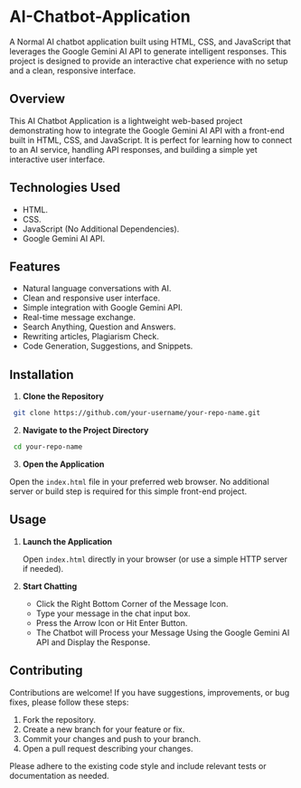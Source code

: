 # AI-Chatbot-Application
A Normal AI chatbot application built using HTML, CSS, and JavaScript that leverages the Google Gemini AI API to generate intelligent responses. This project is designed to provide an interactive chat experience with no setup and a clean, responsive interface.

## Overview
This AI Chatbot Application is a lightweight web-based project demonstrating how to integrate the Google Gemini AI API with a front-end built in HTML, CSS, and JavaScript. It is perfect for learning how to connect to an AI service, handling API responses, and building a simple yet interactive user interface.

## Technologies Used

- HTML.
- CSS.
- JavaScript (No Additional Dependencies).
- Google Gemini AI API.

## Features

* Natural language conversations with AI.
* Clean and responsive user interface.
* Simple integration with Google Gemini API.
* Real-time message exchange.
* Search Anything, Question and Answers.
* Rewriting articles, Plagiarism Check.
* Code Generation, Suggestions, and Snippets.

## Installation

1. **Clone the Repository**

```bash
 git clone https://github.com/your-username/your-repo-name.git
```
2. **Navigate to the Project Directory**
```bash
 cd your-repo-name
```
3. **Open the Application**

Open the ```index.html``` file in your preferred web browser. No additional server or build step is required for this simple front-end project.

## Usage

1. **Launch the Application**
 
   Open ```index.html``` directly in your browser (or use a simple HTTP server if needed).

2. **Start Chatting**
   - Click the Right Bottom Corner of the Message Icon.
   - Type your message in the chat input box.
   - Press the Arrow Icon or Hit Enter Button.
   - The Chatbot will Process your Message Using the Google Gemini AI API and Display the Response.

## Contributing
   Contributions are welcome! If you have suggestions, improvements, or bug fixes, please follow these steps:
   1. Fork the repository.
   2. Create a new branch for your feature or fix.
   3. Commit your changes and push to your branch.
   4. Open a pull request describing your changes.

   Please adhere to the existing code style and include relevant tests or documentation as needed.
